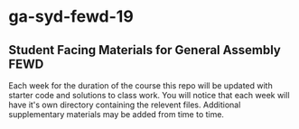 # ga-syd-fewd-19

## Student Facing Materials for General Assembly FEWD

Each week for the duration of the course this repo will be updated with starter code and solutions to class work.  You will notice that each week will have it's own directory containing the relevent files.  Additional supplementary materials may be added from time to time.
